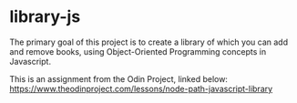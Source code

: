 # library-js

The primary goal of this project is to create a library of which you can add and remove books, using Object-Oriented Programming concepts in Javascript.

This is an assignment from the Odin Project, linked below:
https://www.theodinproject.com/lessons/node-path-javascript-library
